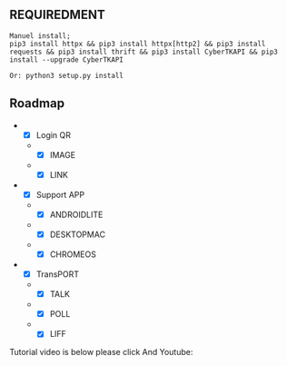 ## REQUIREDMENT ##
```PY
Manuel install; 
pip3 install httpx && pip3 install httpx[http2] && pip3 install requests && pip3 install thrift && pip3 install CyberTKAPI && pip3 install --upgrade CyberTKAPI

Or: python3 setup.py install
```

## Roadmap

*  - [x] Login QR
    *  - [x] IMAGE
    *  - [x] LINK
*  - [x] Support APP
    *  - [x] ANDROIDLITE
    *  - [x] DESKTOPMAC
    *  - [x] CHROMEOS
*  - [x] TransPORT
    *  - [x] TALK
    *  - [x] POLL
    *  - [x] LIFF 

Tutorial video is below please click And Youtube:


